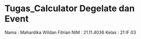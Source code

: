 # Tugas_Calculator Degelate dan Event
Nama : Mahardika Wildan Fitrian
NIM : 21.11.4036
Kelas : 21 IF 03
